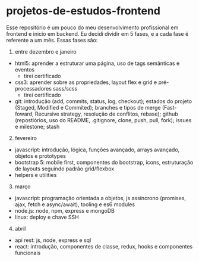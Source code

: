 # projetos-de-estudos-frontend
Esse repositório é um pouco do meu desenvolvimento profissional em frontend e inicio em backend. Eu decidi dividir em 5 fases, e a cada fase é referente a um mês. Essas fases são:

1) entre dezembro e janeiro
* html5: aprender a estruturar uma página, uso de tags semânticas e eventos
    * tirei certificado
* css3: aprender sobre as propriedades, layout flex e grid e pré-processadores sass/scss
    * tirei certificado
* git: introdução (add, commits, status, log, checkout); estados do projeto (Staged, Modified e Commited); branches e tipos de merge (Fast-foward, Recursive strategy, resolução de conflitos, rebase); github (repostiórios, uso do README, .gitignore, clone, push, pull, fork); issues e milestone; stash

2) fevereiro
 * javascript: introdução, lógica, funções avançado, arrays avançado, objetos e prototypes
 * bootstrap 5: mobile first, componentes do bootstrap, icons, estruturação de layouts seguindo padrão grid/flexbox
 * helpers e utilities
 
3) março
* javascript: programação orientada a objetos, js assíncrono (promises, ajax, fetch e async/await), tooling e es6 modules
* node.js: node, npm, express e mongoDB
* linux: deploy e chave SSH

4) abril
* api rest: js, node, express e sql
* react: introdução, componentes de classe, redux, hooks e componentes funcionais 
